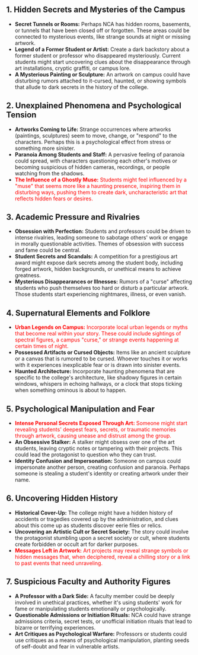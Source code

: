 ## 1. **Hidden Secrets and Mysteries of the Campus**
   - **Secret Tunnels or Rooms:** Perhaps NCA has hidden rooms, basements, or tunnels that have been closed off or forgotten. These areas could be connected to mysterious events, like strange sounds at night or missing artwork.
   - **Legend of a Former Student or Artist:** Create a dark backstory about a former student or professor who disappeared mysteriously. Current students might start uncovering clues about the disappearance through art installations, cryptic graffiti, or campus lore.
   - **A Mysterious Painting or Sculpture:** An artwork on campus could have disturbing rumors attached to it-cursed, haunted, or showing symbols that allude to dark secrets in the history of the college.

## 2. **Unexplained Phenomena and Psychological Tension**
   - **Artworks Coming to Life:** Strange occurrences where artworks (paintings, sculptures) seem to move, change, or "respond" to the characters. Perhaps this is a psychological effect from stress or something more sinister.
   - **Paranoia Among Students and Staff:** A pervasive feeling of paranoia could spread, with characters questioning each other's motives or becoming suspicious of hidden cameras, recordings, or people watching from the shadows.
   - <span style="color:red;">**The Influence of a Ghostly Muse:** Students might feel influenced by a "muse" that seems more like a haunting presence, inspiring them in disturbing ways, pushing them to create dark, uncharacteristic art that reflects hidden fears or desires.</span>

## 3. **Academic Pressure and Rivalries**
   - **Obsession with Perfection:** Students and professors could be driven to intense rivalries, leading someone to sabotage others' work or engage in morally questionable activities. Themes of obsession with success and fame could be central.
   - **Student Secrets and Scandals:** A competition for a prestigious art award might expose dark secrets among the student body, including forged artwork, hidden backgrounds, or unethical means to achieve greatness.
   - **Mysterious Disappearances or Illnesses:** Rumors of a "curse" affecting students who push themselves too hard or disturb a particular artwork. Those students start experiencing nightmares, illness, or even vanish.

## 4. **Supernatural Elements and Folklore**
   - <span style="color:red;">**Urban Legends on Campus:** Incorporate local urban legends or myths that become real within your story. These could include sightings of spectral figures, a campus "curse," or strange events happening at certain times of night.
   - **Possessed Artifacts or Cursed Objects:** Items like an ancient sculpture or a canvas that is rumored to be cursed. Whoever touches it or works with it experiences inexplicable fear or is drawn into sinister events.</span>
   - **Haunted Architecture:** Incorporate haunting phenomena that are specific to the college's architecture, like shadowy figures in certain windows, whispers in echoing hallways, or a clock that stops ticking when something ominous is about to happen.

## 5. **Psychological Manipulation and Fear**
   - <span style="color:red;">**Intense Personal Secrets Exposed Through Art:** Someone might start revealing students' deepest fears, secrets, or traumatic memories through artwork, causing unease and distrust among the group.
   - **An Obsessive Stalker:** A stalker might obsess over one of the art students, leaving cryptic notes or tampering with their projects. This could lead the protagonist to question who they can trust.
   - **Identity Confusion and Impersonation:** Someone on campus could impersonate another person, creating confusion and paranoia. Perhaps someone is stealing a student's identity or creating artwork under their name.</span>

## 6. **Uncovering Hidden History**
   - **Historical Cover-Up:** The college might have a hidden history of accidents or tragedies covered up by the administration, and clues about this come up as students discover eerie files or relics.
   - **Uncovering an Artistic Cult or Secret Society:** The story could involve the protagonist stumbling upon a secret society or cult, where students create forbidden or occult art for darker purposes.
   - <span style="color:red;">**Messages Left in Artwork:** Art projects may reveal strange symbols or hidden messages that, when deciphered, reveal a chilling story or a link to past events that need unraveling.</span>

## 7. **Suspicious Faculty and Authority Figures**
   - **A Professor with a Dark Side:** A faculty member could be deeply involved in unethical practices, whether it's using students' work for fame or manipulating students emotionally or psychologically.
   - **Questionable Admissions or Initiation Rituals:** NCA could have strange admissions criteria, secret tests, or unofficial initiation rituals that lead to bizarre or terrifying experiences.
   - **Art Critiques as Psychological Warfare:** Professors or students could use critiques as a means of psychological manipulation, planting seeds of self-doubt and fear in vulnerable artists.